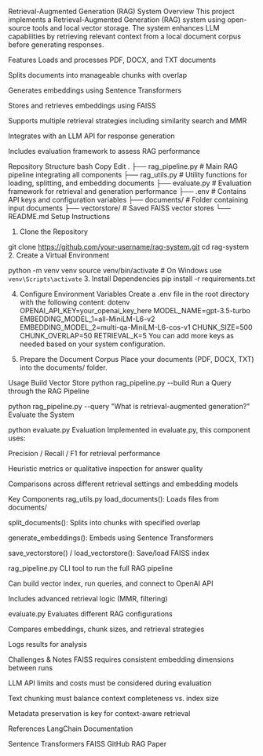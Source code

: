 Retrieval-Augmented Generation (RAG) System
Overview
This project implements a Retrieval-Augmented Generation (RAG) system using open-source tools and local vector storage. The system enhances LLM capabilities by retrieving relevant context from a local document corpus before generating responses.

Features
Loads and processes PDF, DOCX, and TXT documents

Splits documents into manageable chunks with overlap

Generates embeddings using Sentence Transformers

Stores and retrieves embeddings using FAISS

Supports multiple retrieval strategies including similarity search and MMR

Integrates with an LLM API for response generation

Includes evaluation framework to assess RAG performance

Repository Structure
bash
Copy
Edit
.
├── rag_pipeline.py     # Main RAG pipeline integrating all components
├── rag_utils.py        # Utility functions for loading, splitting, and embedding documents
├── evaluate.py         # Evaluation framework for retrieval and generation performance
├── .env                # Contains API keys and configuration variables
├── documents/          # Folder containing input documents
├── vectorstore/        # Saved FAISS vector stores
└── README.md
Setup Instructions
1. Clone the Repository

git clone https://github.com/your-username/rag-system.git
cd rag-system
2. Create a Virtual Environment

python -m venv venv
source venv/bin/activate  # On Windows use `venv\Scripts\activate`
3. Install Dependencies
pip install -r requirements.txt

4. Configure Environment Variables
Create a .env file in the root directory with the following content:
dotenv
OPENAI_API_KEY=your_openai_key_here
MODEL_NAME=gpt-3.5-turbo
EMBEDDING_MODEL_1=all-MiniLM-L6-v2
EMBEDDING_MODEL_2=multi-qa-MiniLM-L6-cos-v1
CHUNK_SIZE=500
CHUNK_OVERLAP=50
RETRIEVAL_K=5
You can add more keys as needed based on your system configuration.

5. Prepare the Document Corpus
Place your documents (PDF, DOCX, TXT) into the documents/ folder.

Usage
Build Vector Store
python rag_pipeline.py --build
Run a Query through the RAG Pipeline

python rag_pipeline.py --query "What is retrieval-augmented generation?"
Evaluate the System

python evaluate.py
Evaluation
Implemented in evaluate.py, this component uses:

Precision / Recall / F1 for retrieval performance

Heuristic metrics or qualitative inspection for answer quality

Comparisons across different retrieval settings and embedding models

Key Components
rag_utils.py
load_documents(): Loads files from documents/

split_documents(): Splits into chunks with specified overlap

generate_embeddings(): Embeds using Sentence Transformers

save_vectorstore() / load_vectorstore(): Save/load FAISS index

rag_pipeline.py
CLI tool to run the full RAG pipeline

Can build vector index, run queries, and connect to OpenAI API

Includes advanced retrieval logic (MMR, filtering)

evaluate.py
Evaluates different RAG configurations

Compares embeddings, chunk sizes, and retrieval strategies

Logs results for analysis

Challenges & Notes
FAISS requires consistent embedding dimensions between runs

LLM API limits and costs must be considered during evaluation

Text chunking must balance context completeness vs. index size

Metadata preservation is key for context-aware retrieval

References
LangChain Documentation

Sentence Transformers
FAISS GitHub
RAG Paper

